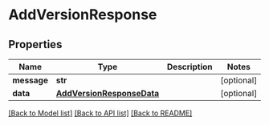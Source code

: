 # AddVersionResponse

## Properties
Name | Type | Description | Notes
------------ | ------------- | ------------- | -------------
**message** | **str** |  | [optional] 
**data** | [**AddVersionResponseData**](AddVersionResponseData.md) |  | [optional] 

[[Back to Model list]](../README.md#documentation-for-models) [[Back to API list]](../README.md#documentation-for-api-endpoints) [[Back to README]](../README.md)


